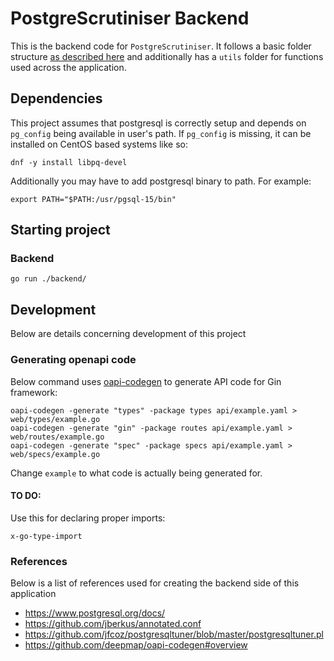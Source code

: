 # PostgreScrutiniser Backend

This is the backend code for `PostgreScrutiniser`. It follows a basic folder structure [as described here](https://github.com/golang-standards/project-layout) and additionally has a `utils` folder for functions used across the application.

## Dependencies

This project assumes that postgresql is correctly setup and depends on `pg_config` being available in user's path. If `pg_config` is missing, it can be installed on CentOS based systems like so:
```
dnf -y install libpq-devel
```
Additionally you may have to add postgresql binary to path. For example:
```
export PATH="$PATH:/usr/pgsql-15/bin"
```


## Starting project

### Backend

```
go run ./backend/
```

## Development

Below are details concerning development of this project

### Generating openapi code

Below command uses [oapi-codegen](https://github.com/deepmap/oapi-codegen#overview) to generate API code for Gin framework:
```
oapi-codegen -generate "types" -package types api/example.yaml > web/types/example.go
oapi-codegen -generate "gin" -package routes api/example.yaml > web/routes/example.go
oapi-codegen -generate "spec" -package specs api/example.yaml > web/specs/example.go
```
Change `example` to what code is actually being generated for.

#### TO DO:

Use this for declaring proper imports:
```
x-go-type-import
```

### References

Below is a list of references used for creating the backend side of this application
- https://www.postgresql.org/docs/
- https://github.com/jberkus/annotated.conf
- https://github.com/jfcoz/postgresqltuner/blob/master/postgresqltuner.pl
- https://github.com/deepmap/oapi-codegen#overview